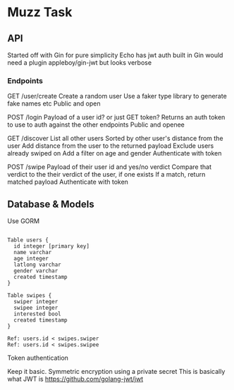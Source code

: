 # Muzz Task


## API

Started off with Gin for pure simplicity
Echo has jwt auth built in
Gin would need a plugin appleboy/gin-jwt but looks verbose


### Endpoints


GET /user/create
Create a random user
Use a faker type library to generate fake names etc
Public and open

POST /login
Payload of a user id? or just GET token?
Returns an auth token to use to auth against the other endpoints
Public and openee

GET /discover
List all other users
Sorted by other user's distance from the user
Add distance from the user to the returned payload
Exclude users already swiped on
Add a filter on age and gender
Authenticate with token 

POST /swipe
Payload of their user id and yes/no verdict
Compare that verdict to the their verdict of the user, if one exists
If a match, return matched payload
Authenticate with token



## Database & Models

Use GORM

```

Table users {
  id integer [primary key]
  name varchar
  age integer
  latlong varchar
  gender varchar
  created timestamp
}

Table swipes {
  swiper integer
  swipee integer
  interested bool
  created timestamp
}

Ref: users.id < swipes.swiper
Ref: users.id < swipes.swipee

```


Token authentication

Keep it basic. Symmetric encryption using a private secret
This is basically what JWT is
https://github.com/golang-jwt/jwt
